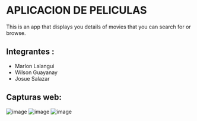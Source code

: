 # APLICACION DE PELICULAS

This is an app that displays you details of movies that you can search for or browse.<br>

## Integrantes :
- Marlon Lalangui
- Wilson Guayanay
- Josue Salazar

## Capturas web: 

![image](https://github.com/marlon1925/Matinee-Flutter-master/assets/117753973/b12cd5e8-6de3-4e76-b8ec-50790a715c1c)
![image](https://github.com/marlon1925/Matinee-Flutter-master/assets/117753973/4e9f7313-3951-4408-82e0-1b8f2f6ddeb7)
![image](https://github.com/marlon1925/Matinee-Flutter-master/assets/117753973/0921f43f-5313-48c4-955f-dc4085098896)
